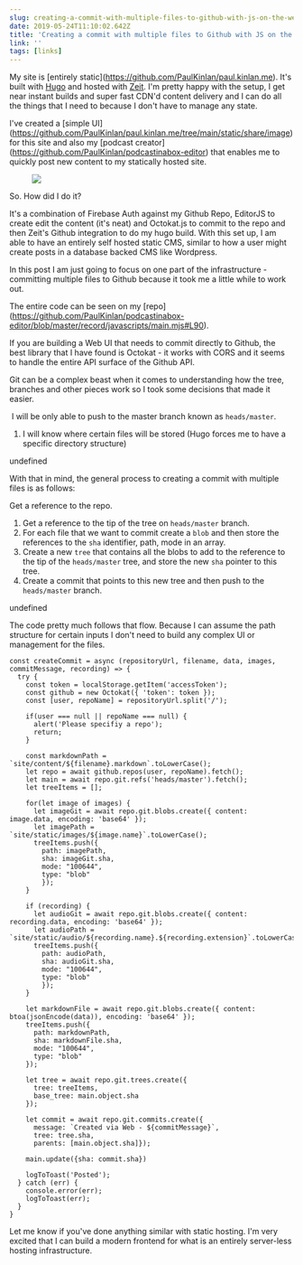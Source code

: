 ```yaml
---
slug: creating-a-commit-with-multiple-files-to-github-with-js-on-the-web
date: 2019-05-24T11:10:02.642Z
title: 'Creating a commit with multiple files to Github with JS on the web'
link: ''
tags: [links]
---
```

My site is [entirely static](<a href="https://github.com/PaulKinlan/paul.kinlan.me">https://github.com/PaulKinlan/paul.kinlan.me</a>). It's built with [Hugo](https://gohugo.io) and hosted with [Zeit](https://zeit.co). I'm pretty happy with the setup, I get near instant builds and super fast CDN'd content delivery and I can do all the things that I need to because I don't have to manage any state.

I've created a [simple UI](<a href="https://github.com/PaulKinlan/paul.kinlan.me/tree/main/static/share/image">https://github.com/PaulKinlan/paul.kinlan.me/tree/main/static/share/image</a>) for this site and also my [podcast creator](<a href="https://github.com/PaulKinlan/podcastinabox-editor">https://github.com/PaulKinlan/podcastinabox-editor</a>) that enables me to quickly post new content to my statically hosted site.

<figure><img src="/images/2019-05-24-creating-a-commit-with-multiple-files-to-github-with-js-on-the-web-0.jpeg"></figure>

So. How did I do it?

It's a combination of Firebase Auth against my Github Repo, EditorJS to create edit the content (it's neat) and Octokat.js to commit to the repo and then Zeit's Github integration to do my hugo build. With this set up, I am able to have an entirely self hosted static CMS, similar to how a user might create posts in a database backed CMS like Wordpress.

In this post I am just going to focus on one part of the infrastructure - committing multiple files to Github because it took me a little while to work out.

The entire code can be seen on my [repo](<a href="https://github.com/PaulKinlan/podcastinabox-editor/blob/master/record/javascripts/main.mjs#L90">https://github.com/PaulKinlan/podcastinabox-editor/blob/master/record/javascripts/main.mjs#L90</a>).&nbsp;

If you are building a Web UI that needs to commit directly to Github, the best library that I have found is Octokat - it works with CORS and it seems to handle the entire API surface of the Github API.

Git can be a complex beast when it comes to understanding how the tree, branches and other pieces work so I took some decisions that made it easier.

&nbsp;I will be only able to push to the master branch known as `heads/master`.
1. I will know where certain files will be stored (Hugo forces me to have a specific directory structure)

undefined

With that in mind, the general process to creating a commit with multiple files is as follows:

Get a reference to the repo.
1. Get a reference to the tip of the tree on `heads/master` branch.
1. For each file that we want to commit create a `blob` and then store the references to the `sha` identifier, path, mode in an array.
1. Create a new `tree` that contains all the blobs to add to the reference to the tip of the `heads/master` tree, and store the new `sha` pointer to this tree.
1. Create a commit that points to this new tree and then push to the `heads/master` branch.

undefined

The code pretty much follows that flow. Because I can assume the path structure for certain inputs I don't need to build any complex UI or management for the files.

```
const createCommit = async (repositoryUrl, filename, data, images, commitMessage, recording) => {
  try {
    const token = localStorage.getItem('accessToken');
    const github = new Octokat({ 'token': token });
    const [user, repoName] = repositoryUrl.split('/');

    if(user === null || repoName === null) {
      alert('Please specifiy a repo');
      return;
    }
    
    const markdownPath = `site/content/${filename}.markdown`.toLowerCase();
    let repo = await github.repos(user, repoName).fetch();
    let main = await repo.git.refs('heads/master').fetch();
    let treeItems = [];

    for(let image of images) {
      let imageGit = await repo.git.blobs.create({ content: image.data, encoding: 'base64' });
      let imagePath = `site/static/images/${image.name}`.toLowerCase();
      treeItems.push({
        path: imagePath,
        sha: imageGit.sha,
        mode: "100644",
        type: "blob"
        });
    }

    if (recording) {
      let audioGit = await repo.git.blobs.create({ content: recording.data, encoding: 'base64' });
      let audioPath = `site/static/audio/${recording.name}.${recording.extension}`.toLowerCase();
      treeItems.push({
        path: audioPath,
        sha: audioGit.sha,
        mode: "100644",
        type: "blob"
        });
    }

    let markdownFile = await repo.git.blobs.create({ content: btoa(jsonEncode(data)), encoding: 'base64' });
    treeItems.push({
      path: markdownPath,
      sha: markdownFile.sha,
      mode: "100644",
      type: "blob"
    });

    let tree = await repo.git.trees.create({
      tree: treeItems,
      base_tree: main.object.sha
    });
  
    let commit = await repo.git.commits.create({
      message: `Created via Web - ${commitMessage}`,
      tree: tree.sha,
      parents: [main.object.sha]});

    main.update({sha: commit.sha})

    logToToast('Posted');
  } catch (err) {
    console.error(err);
    logToToast(err);
  }
}
```

Let me know if you've done anything similar with static hosting. I'm very excited that I can build a modern frontend for what is an entirely server-less hosting infrastructure.

